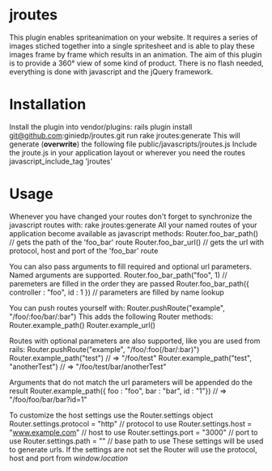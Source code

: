 jroutes
=====================================================

This plugin enables spriteanimation on your website. It requires a series of 
images stiched together into a single spritesheet and is able to play these 
images frame by frame which results in an animation. The aim of this plugin is
to provide a 360° view of some kind of product. There is no flash needed, 
everything is done with javascript and the jQuery framework.

Installation
=====
Install the plugin into vendor/plugins:
    rails plugin install git@github.com:giniedp/jroutes.git
run
    rake jroutes:generate 
This will generate (**overwrite**) the following file 
    public/javascripts/jroutes.js
Include the jroute.js in your application layout or wherever you need the routes
    javascript_include_tag 'jroutes'
    
Usage
=====
Whenever you have changed your routes don't forget to synchronize the javascript routes with:
    rake jroutes:generate
All your named routes of your application become available as javascript methods:
    Router.foo_bar_path() // gets the path of the 'foo_bar' route
    Router.foo_bar_url()  // gets the url with protocol, host and port of the 'foo_bar' route

You can also pass arguments to fill required and optional url parameters. Named arguments are supported.
    Router.foo_bar_path("foo", 1)                       // paremeters are filled in the order they are passed
    Router.foo_bar_path({ controller : "foo", id : 1 }) // parameters are filled by name lookup

You can push routes yourself with:
    Router.pushRoute("example", "/foo/:foo/bar/:bar")
This adds the following Router methods:
    Router.example_path()
    Router.example_url()
    
Routes with optional parameters are also supported, like you are used from rails:
    Router.pushRoute("example", "/foo/:foo(/bar/:bar)")
    Router.example_path("test")                 // => "/foo/test"
    Router.example_path("test", "anotherTest")  // => "/foo/test/bar/anotherTest"

Arguments that do not match the url parameters will be appended do the result
    Router.example_path({ foo : "foo", bar : "bar", id : "1"}) // => "/foo/foo/bar/bar?id=1"
   
To customize the host settings use the Router.settings object
    Router.settings.protocol = "http"         // protocol to use
    Router.settings.host = "www.example.com"  // host to use
    Router.settings.port = "3000"             // port to use
    Router.settings.path = ""                 // base path to use
These settings will be used to generate urls. If the settings are not set the Router
will use the protocol, host and port from *window.location*